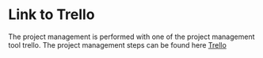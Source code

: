 
# Link to Trello

The project management is performed with one of the project management tool trello. The project management steps can be found here [Trello](https://trello.com/b/EJ6RMfqW/medtrial-project)
